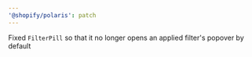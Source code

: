 ```yaml
---
'@shopify/polaris': patch
---
```


Fixed `FilterPill` so that it no longer opens an applied filter's popover by default
